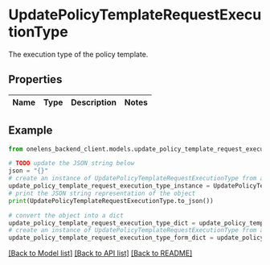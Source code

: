 # UpdatePolicyTemplateRequestExecutionType

The execution type of the policy template.

## Properties

Name | Type | Description | Notes
------------ | ------------- | ------------- | -------------

## Example

```python
from onelens_backend_client.models.update_policy_template_request_execution_type import UpdatePolicyTemplateRequestExecutionType

# TODO update the JSON string below
json = "{}"
# create an instance of UpdatePolicyTemplateRequestExecutionType from a JSON string
update_policy_template_request_execution_type_instance = UpdatePolicyTemplateRequestExecutionType.from_json(json)
# print the JSON string representation of the object
print(UpdatePolicyTemplateRequestExecutionType.to_json())

# convert the object into a dict
update_policy_template_request_execution_type_dict = update_policy_template_request_execution_type_instance.to_dict()
# create an instance of UpdatePolicyTemplateRequestExecutionType from a dict
update_policy_template_request_execution_type_form_dict = update_policy_template_request_execution_type.from_dict(update_policy_template_request_execution_type_dict)
```
[[Back to Model list]](../README.md#documentation-for-models) [[Back to API list]](../README.md#documentation-for-api-endpoints) [[Back to README]](../README.md)


